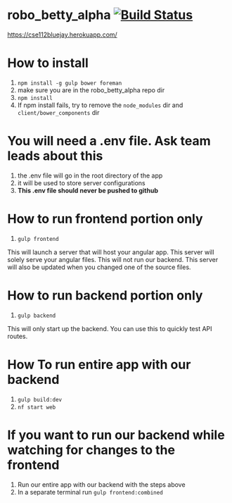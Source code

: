 # robo_betty_alpha [![Build Status](https://travis-ci.org/bluejay112/robo_betty_alpha.svg?branch=development)](https://travis-ci.org/bluejay112/robo_betty_alpha)

https://cse112bluejay.herokuapp.com/

# How to install
1. `npm install -g gulp bower foreman`
2. make sure you are in the robo_betty_alpha repo dir
3. `npm install`
4. If npm install fails, try to remove the `node_modules` dir and `client/bower_components` dir


# You will need a .env file. Ask team leads about this
1. the .env file will go in the root directory of the app
2. it will be used to store server configurations
3. __This .env file should never be pushed to github__

# How to run frontend portion only
1. `gulp frontend`

This will launch a server that will host your angular app.
This server will solely serve your angular files. This will not run our backend.
This server will also be updated when you changed one of the source files.

# How to run backend portion only
1. `gulp backend`

This will only start up the backend. You can use this to quickly test API
routes.

# How To run entire app with our backend
1. `gulp build:dev`
2. `nf start web`

# If you want to run our backend while watching for changes to the frontend
1. Run our entire app with our backend with the steps above
2. In a separate terminal run `gulp frontend:combined`
